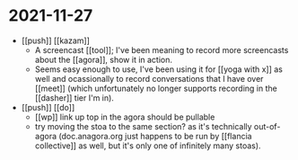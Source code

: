 # 2021-11-27

- [[push]] [[kazam]] 
  - A screencast [[tool]]; I've been meaning to record more screencasts about the [[agora]], show it in action.
  - Seems easy enough to use, I've been using it for [[yoga with x]] as well and ocassionally to record conversations that I have over [[meet]] (which unfortunately no longer supports recording in the [[dasher]] tier I'm in).
- [[push]] [[do]]
  - [[wp]] link up top in the agora should be pullable
  - try moving the stoa to the same section? as it's technically out-of-agora (doc.anagora.org just happens to be run by [[flancia collective]] as well, but it's only one of infinitely many stoas).